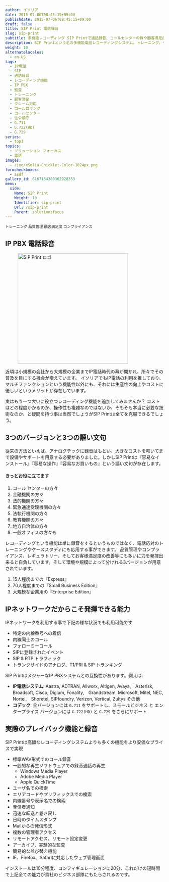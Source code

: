 ```yaml
---
author: イソリア
date: 2015-07-06T08:45:15+09:00
publishdate: 2015-07-06T08:45:15+09:00
draft: false
title: SIP Print 電話録音
slug: sip-print
subtitle: 多機能レコーディング SIP Printで通話録音、コールセンターの質や顧客満足度を飛躍的にアップ
description: SIP Printという名の多機能電話レコーディングシステム。トレーニング、ケーススタディ、コンプライアンスもこれ一台で様々なビジネスシーンの録音や応用が可能に。
weight: 10
alternatelocales:
  - en-US
tags:
  - IP電話
  - SIP
  - 通話録音
  - レコーディング機能
  - IP PBX
  - 監査
  - トレーニング
  - 顧客満足
  - クレーム対応
  - コールロギング
  - コールセンター
  - 法令順守
  - G.711
  - G.722(HD)
  - G.729
series:
  - top1
topics:
  - ソリューション フォーカス
  - 電話
images:
  - /img/eSolia-Chicklet-Color-1024px.png
formcheckboxes:
  - asdf
gallery_id: 6167134300362928353
menu:
  side:
    Name: SIP Print
    Weight: 10
    Identifier: sip-print
    Url: /sip-print
    Parent: solutionsfocus
---
```


<small>
<a class="grey lighten-3 green-text waves-effect waves-light btn">トレーニング</a>
<a class="grey lighten-3 green-text waves-effect waves-light btn">品質管理</a>
<a class="grey lighten-3 green-text waves-effect waves-light btn">顧客満足度</a>
<a class="grey lighten-3 green-text waves-effect waves-light btn">コンプライアンス</a>
</small>

## IP PBX 電話録音

<figure class="image-container">
<img class="materialboxed right responsive-img" width="350" data-caption="SIP Print ロゴ" alt="SIP Print ロゴ" src="/img/SIP-PRINT-Logo-2.png" >
</figure>

近頃は小規模の会社から大規模の企業までIP電話時代の幕が開かれ、所々でその普及を目にする機会が増えています。
イソリアでもIP電話の利用を推しており、マルチファンクションという機能性以外にも、それには生産性の向上やコストに優しいというメリットが存在しています。

実はもう一つ大いに役立つレコーディング機能を追加してみませんか？
コストはどの程度かかるのか、操作性も複雑なのではないか、そもそも本当に必要な技術なのか、と疑問を持つ事は当然でしょうがSIP Printは全てを克服できるでしょう。

## 3つのバージョンと3つの謳い文句

従来の方法といえば、アナログチックに録音はもとい、大きなコストを叩いてまで設備やサポートを用意する必要がありました。しかしSIP Printは『容易なインストール』『容易な操作』『容易なお買いもの』という謳い文句が存在します。

<div class="esolia-card-panel blue-grey darken-4 z-depth-1">
  <h4 class="center green-text text-accent-3">きっとお役に立てます</h4>
    <ol>
      <li class="white-text">コール センターの方々</li>
      <li class="white-text">金融機関の方々</li>
      <li class="white-text">法的機関の方々</li>
      <li class="white-text">緊急通達受理機関の方々</li>
      <li class="white-text">法執行機関の方々</li>
      <li class="white-text">教育機関の方々</li>
      <li class="white-text">地方自治体の方々</li>
      <li class="white-text">一般オフィスの方々も</li>
    </ol>
</div>

レコーディングという機能は単に録音をするというものではなく、電話応対のトレーニングやケーススタディにも応用する事ができます。
品質管理やコンプライアンス、レギュラトリー、そしてお客様満足度の改善等にも多いに力を発揮出来ると自負しています。そして環境や規模によって分けれる3バージョンが用意されています。

1.	15人程度までの『Express』
2.	70人程度までの『Small Business Edition』
3.	大規模な企業用の『Enterprise Edition』

## IPネットワークだからこそ発揮できる能力

IPネットワークを利用する事で下記の様な状況でも利用可能です

* 特定の内線番号への着信
* 内線同士のコール
* フォローミーコール
* SIPに登録されたイベント
* SIP & RTP トラフィック
* トランクサイドのアナログ、T1/PRI & SIP トランキング

SIP PrintはメジャーなIP PBXシステムとの互換性があります。例えば:

* **IP電話システム**: Aastra, ADTRAN, Allworx, Altigen, Avaya,　Asterisk, Broadsoft, Cisco, Digium, Fonality,　Grandstream, Microsoft, Mitel, NEC, Nortel,　Shoretel, SIPfoundry, Verizon, Vertical, Zultys その他
* **コデック**: 全バージョンには ``G.711`` をサポートし、スモールビジネス と エンタープライズ バージョンには ``G.722(HD)`` と ``G.729`` をさらにサポート

## 実際のプレイバック機能と録音

SIP Printは高額なレコーディングシステムよりも多くの機能をより安価なプライスで実現

* 標準WAV形式でのコール録音
* 一般的な再生ソフトウェアでの録音通話の再生
   * Windows Media Player
   * Adobe Media Player
   * Apple QuickTime
* ユーザ名での検索
* エリアコードやプリフィックスでの検索
* 内線番号や表示名での検索
* 発信者通知
* 迅速な転送と巻き戻し
* 日時のタイムスタンプ
* Mailからの発信形式
* 複数の管理者アクセス
* リモートアクセス、リモート設定変更
* アーカイブ、実験的な監査
* 簡易的な並び替え機能
* IE、Firefox、Safariに対応したウェブ管理画面

インストールは10分程度、コンフィギュレーションに20分、これだけの短時間で上記全ての能力が貴社のビジネス部隊にもたらされるのです。
